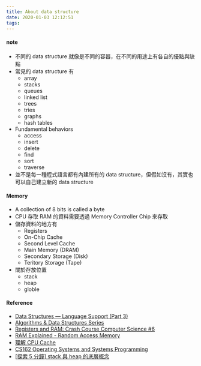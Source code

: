 ```yaml
---
title: About data structure
date: 2020-01-03 12:12:51
tags:
---
```


#### note
* 不同的 data structure 就像是不同的容器，在不同的用途上有各自的優點與缺點
* 常見的 data structure 有
  * array
  * stacks
  * queues
  * linked list
  * trees
  * tries
  * graphs
  * hash tables
* Fundamental behaviors
  * access
  * insert
  * delete
  * find
  * sort
  * traverse
* 並不是每一種程式語言都有內建所有的 data structure，但假如沒有，其實也可以自己建立新的 data structure

#### Memory
* A collection of 8 bits is called a byte
* CPU 存取 RAM 的資料需要透過 Memory Controller Chip 來存取
* 儲存資料的地方有
  * Registers
  * On-Chip Cache
  * Second Level Cache
  * Main Memory (DRAM)
  * Secondary Storage (Disk)
  * Teritory Storage (Tape)
* 關於存放位置
  * stack
  * heap
  * globle

#### Reference
* [Data Structures — Language Support (Part 3)](https://medium.com/omarelgabrys-blog/data-structures-language-support-5f70f8312e84)
* [Algorithms & Data Structures Series](https://medium.com/omarelgabrys-blog/algorithms-data-structures-series-85ec94eb8aff)
* [Registers and RAM: Crash Course Computer Science #6](https://www.youtube.com/watch?v=fpnE6UAfbtU)
* [RAM Explained - Random Access Memory](https://www.youtube.com/watch?v=PVad0c2cljo)
* [理解 CPU Cache](http://wsfdl.com/linux/2016/06/11/%E7%90%86%E8%A7%A3CPU%E7%9A%84cache.html)
* [CS162 Operating Systems and Systems Programming](https://inst.eecs.berkeley.edu/~cs162/archives.html)
* [[探索 5 分鐘] stack 與 heap 的底層概念](https://nwpie.blogspot.com/2017/05/5-stack-heap.html)